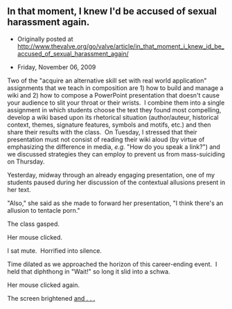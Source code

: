 ## In that moment, I knew I'd be accused of sexual harassment again.

 * Originally posted at http://www.thevalve.org/go/valve/article/in_that_moment_i_knew_id_be_accused_of_sexual_harassment_again/

* Friday, November 06, 2009 

Two of the "acquire an alternative skill set with real world application" assignments that we teach in composition are 1) how to build and manage a wiki and 2) how to compose a PowerPoint presentation that doesn't cause your audience to slit your throat or their wrists.  I combine them into a single assignment in which students choose the text they found most compelling, develop a wiki based upon its rhetorical situation (author/auteur, historical context, themes, signature features, symbols and motifs, etc.) and then share their results with the class.  On Tuesday, I stressed that their presentation must not consist of reading their wiki aloud (by virtue of emphasizing the difference in media, _e.g._ "How do you speak a link?") and we discussed strategies they can employ to prevent us from mass-suiciding on Thursday.

Yesterday, midway through an already engaging presentation, one of my students paused during her discussion of the contextual allusions present in her text.

"Also," she said as she made to forward her presentation, "I think there's an allusion to tentacle porn."

The class gasped.  

Her mouse clicked.

I sat mute.  Horrified into silence.

Time dilated as we approached the horizon of this career-ending event.  I held that diphthong in "Wait!" so long it slid into a schwa.

Her mouse clicked again.  

The screen brightened [and . . .](http://acephalous.typepad.com/acephalous/everyone-knows-what-tentacle-porn-is-right-she-asked.html)


